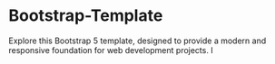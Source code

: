 # Bootstrap-Template
Explore this Bootstrap 5 template, designed to provide a modern and responsive foundation for web development projects. I
